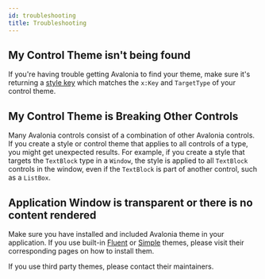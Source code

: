 ```yaml
---
id: troubleshooting
title: Troubleshooting
---
```


## My Control Theme isn't being found

If you're having trouble getting Avalonia to find your theme, make sure it's returning a [style key](styles#style-key) which matches the `x:Key` and `TargetType` of your control theme.

## My Control Theme is Breaking Other Controls

Many Avalonia controls consist of a combination of other Avalonia controls. If you create a style or control theme that applies to all controls of a type, you might get unexpected results. For example, if you create a style that targets the `TextBlock` type in a `Window`, the style is applied to all `TextBlock` controls in the window, even if the `TextBlock` is part of another control, such as a `ListBox`.

## Application Window is transparent or there is no content rendered

Make sure you have installed and included Avalonia theme in your application. 
If you use built-in [Fluent](themes/fluent.md) or [Simple](themes/simple.md) themes, please visit their corresponding pages on how to install them.

If you use third party themes, please contact their maintainers.